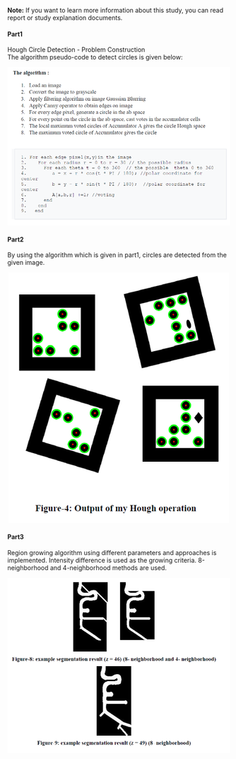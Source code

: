 <b>Note:</b> If you want to learn more information about this study, you can read report or study explanation documents.

<h4>Part1</h4>
Hough Circle Detection - Problem Construction <br/>
The algorithm pseudo-code to detect circles is given below:

<p align="center">
<img src="./Outputs/Part1.PNG" alt="ss" width="700"/>
</p>

<h4>Part2</h4>
By using the algorithm which is given in part1, circles are detected from the given image.

<p align="center">
<img src="./Outputs/Part2.PNG" alt="ss" width="500"/>
</p>

<h4>Part3</h4>
Region growing algorithm using different parameters and approaches is implemented. Intensity difference is used as the growing criteria. 8-neighborhood and 4-neighborhood methods are used.

<p align="center">
<img src="./Outputs/Part3.PNG" alt="ss" width="600"/>
</p>


